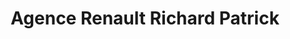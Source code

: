---
title: "Agence Renault Richard Patrick"
url: /vendome/agence-renault-richard-patrick/
shop: Autowerkstatt
---